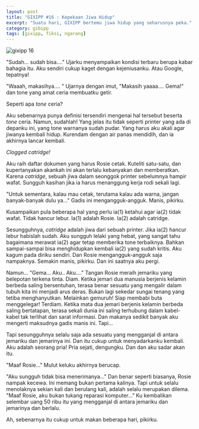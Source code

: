 ```yaml
---
layout: post
title: "GIXIPP #16 : Kepekaan Jiwa Hidup"
excerpt: "Suatu hari, GIXIPP bertemu jiwa hidup yang seharusnya peka."
category: gibipp
tags: [gixipp, fiksi, ngarang]
---
```


![gixipp 16](http://gizipp.com/wp-content/uploads/16-printer-gizipp-gixipp.png)

"Sudah... sudah bisa...." Ujarku menyampaikan kondisi terbaru berupa kabar bahagia itu. Aku sendiri cukup kaget dengan kejeniusanku. Atau Google, tepatnya!

"Waaah, makasihya.... " Ujarnya dengan imut, "Makasih yaaaa.... Gema!" dan tone yang amat ceria membuatku getir.

Seperti apa *tone* ceria?

Aku sebenarnya punya definisi tersendiri mengenai hal tersebut beserta *tone* ceria. Namun, sudahlah! Yang jelas itu tidak seperti printer yang ada di depanku ini, yang tone warnanya sudah pudar. Yang harus aku akali agar jiwanya kembali hidup. Kurendam dengan air panas mendidih, dan ia akhirnya lancar kembali.

*Clogged catridge!*

Aku raih daftar dokumen yang harus Rosie cetak. Kuteliti satu-satu, dan kupertanyakan akankah ini akan terlalu kebanyakan dan memberatkan. Karena *catridge*, sebuah jiwa dalam seonggok printer sebelumnya hampir wafat. Sungguh kasihan jika ia harus menanggung kerja rodi sekali lagi.

"Untuk sementara, kalau mau cetak, terutama kalau ada warna, jangan banyak-banyak dulu ya..." Gadis ini mengangguk-angguk. Manis, pikirku.

Kusampaikan pula beberapa hal yang perlu ia(1) ketahui agar ia(2) tidak wafat. Tidak hancur lebur. Ia(1) adalah Rosie. Ia(2) adalah catridge.

Sesungguhnya, *catridge* adalah jiwa dari sebuah printer. Jika ia(2) hancur lebur habislah sudah. Aku sungguh lelaki yang hebat, yang sangat tahu bagaimana merawat ia(2) agar tetap memberika tone terbaiknya. Bahkan sampai-sampai bisa menghidupkan kembali ia(2) yang sudah kritis. Aku kagum pada diriku sendiri. Dan Rosie mengangguk-angguk saja nampaknya. Semakin manis, pikirku. Dan ini saatnya aku pergi.

Namun... "Gema... Aku.. Aku...." Tangan Rosie meraih jemariku yang belepotan terkena tinta. Diam. Ketika jemari dua manusia berjenis kelamin berbeda saling bersentuhan, terasa benar sesuatu yang mengalir dalam tubuh kita ini menjadi arus deras. Bukan lagi sekedar sungai tenang yang tetiba menghanyutkan. Melainkan gemuruh! Siap membabi buta menggelegar! Terdiam. Ketika mata dua jemari berjenis kelamin berbeda saling bertatapan, terasa sekali dunia ini saling terhubung dalam kabel-kabel tak terlihat dan sarat informasi. Dan makanya sedikit banyak aku mengerti maksudnya gadis manis ini. Tapi...

Tapi sesungguhnya selalu saja ada sesuatu yang mengganjal di antara jemariku dan jemarinya ini. Dan itu cukup untuk menyadarkanku kembali. Aku adalah seorang pria! Pria sejati, dengungku. Dan dan aku sadar akan itu.

"Maaf Rosie..." Mulut keluku akhirnya berucap.

"Aku sungguh tidak bisa menerimanya..." Dan benar seperti biasanya, Rosie nampak kecewa. Ini memang bukan pertama kalinya. Tapi untuk selalu menolaknya sekian kali dan berulang kali, adalah selalu merupakan dilema. "Maaf Rosie, aku bukan tukang reparasi komputer..." Ku kembalikan selembar uang 50 ribu itu yang mengganjal di antara jemariku dan jemarinya dan berlalu.

Ah, sebenarnya itu cukup untuk makan beberapa hari, pikirku.

